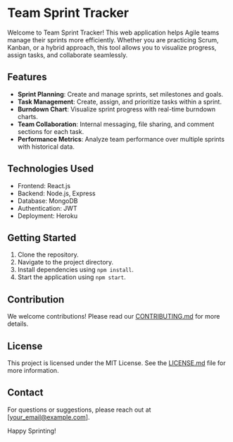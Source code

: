 # Team Sprint Tracker

Welcome to Team Sprint Tracker! This web application helps Agile teams manage their sprints more efficiently. Whether you are practicing Scrum, Kanban, or a hybrid approach, this tool allows you to visualize progress, assign tasks, and collaborate seamlessly.

## Features
- **Sprint Planning**: Create and manage sprints, set milestones and goals.
- **Task Management**: Create, assign, and prioritize tasks within a sprint.
- **Burndown Chart**: Visualize sprint progress with real-time burndown charts.
- **Team Collaboration**: Internal messaging, file sharing, and comment sections for each task.
- **Performance Metrics**: Analyze team performance over multiple sprints with historical data.

## Technologies Used
- Frontend: React.js
- Backend: Node.js, Express
- Database: MongoDB
- Authentication: JWT
- Deployment: Heroku

## Getting Started
1. Clone the repository.
2. Navigate to the project directory.
3. Install dependencies using `npm install`.
4. Start the application using `npm start`.

## Contribution
We welcome contributions! Please read our [CONTRIBUTING.md](CONTRIBUTING.md) for more details.

## License
This project is licensed under the MIT License. See the [LICENSE.md](LICENSE.md) file for more information.

## Contact
For questions or suggestions, please reach out at [your_email@example.com].

Happy Sprinting!
